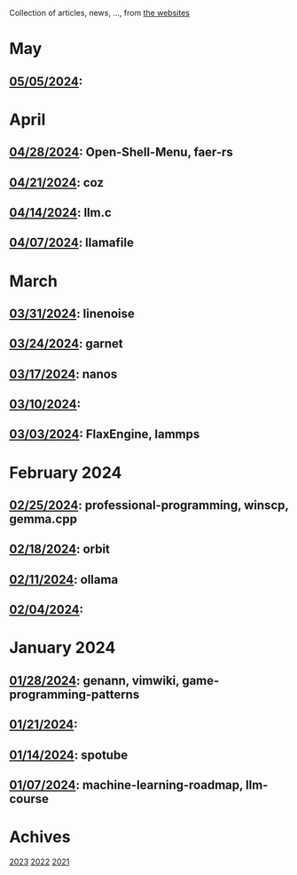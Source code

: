 Collection of articles, news, ..., from [the websites](sources.md)

# May
## [05/05/2024](2024/0505.md):

# April
## [04/28/2024](2024/0428.md): Open-Shell-Menu, faer-rs
## [04/21/2024](2024/0421.md): coz
## [04/14/2024](2024/0414.md): llm.c
## [04/07/2024](2024/0407.md): llamafile

# March
## [03/31/2024](2024/0331.md): linenoise
## [03/24/2024](2024/0324.md): garnet
## [03/17/2024](2024/0317.md): nanos
## [03/10/2024](2024/0310.md):
## [03/03/2024](2024/0303.md): FlaxEngine, lammps

# February 2024
## [02/25/2024](2024/0225.md): professional-programming, winscp, gemma.cpp
## [02/18/2024](2024/0218.md): orbit
## [02/11/2024](2024/0211.md): ollama
## [02/04/2024](2024/0204.md):

# January 2024
## [01/28/2024](2024/0128.md): genann, vimwiki, game-programming-patterns
## [01/21/2024](2024/0121.md):
## [01/14/2024](2024/0114.md): spotube
## [01/07/2024](2024/0107.md): machine-learning-roadmap, llm-course

# Achives
[2023](Achive_2023.md)
[2022](Achive_2022.md)
[2021](Achive_2021.md)
